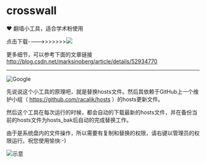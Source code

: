 # crosswall
:heart: 翻墙小工具，适合学术粉使用


点击下载---->>>>>>><a href="https://github.com/guoruibiao/crosswall/raw/master/res/crowall.rar"><img src="https://github.com/guoruibiao/crosswall/raw/master/downloadicon.png"></a> 

更多细节，可以参考下面的文章链接 http://blog.csdn.net/marksinoberg/article/details/52934770

---

![Google](https://camo.githubusercontent.com/6f787bdcb60b630c8cb9dd463ffe73b3bcacba70/68747470733a2f2f7777772e676f6f676c652e636f6d2f6c6f676f732f646f6f646c65732f323031362f676f6f676c65732d313874682d62697274686461792d353636313533353637393534353334342d687032782e676966)


先说说这个小工具的原理吧，就是替换hosts文件。然后其依赖于GitHub上一个维护小组（   https://github.com/racaljk/hosts   ）的hosts更新文件。

然后这个工具在每次运行的时候，都会自动的下载最新的hosts文件，并在备份当前的hosts文件为hosts_bak后自动的完成替换工作。

由于是系统盘内的文件操作，所以需要有复制和替换的权限，请右键以管理员的权限运行。祝您使用愉快:-)

![示意](http://img.blog.csdn.net/20161026151543539)


